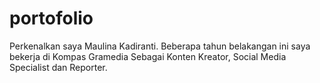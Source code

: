 # portofolio
Perkenalkan saya Maulina Kadiranti. Beberapa tahun belakangan ini saya bekerja di Kompas Gramedia Sebagai Konten Kreator, Social Media Specialist dan Reporter. 
